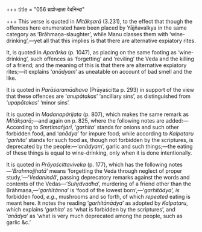 +++
title = "056 ब्रह्मोज्झता वेदनिन्दा"

+++
This verse is quoted in *Mitākṣarā* (3.231), to the effect that though
the offences here enumerated have been placed by Yājñavalkya in the same
category as ‘Brāhmaṇa-slaughter’, while Manu classes them with
‘wine-drinking’,—yet all that this implies is that there are alternative
expiatory rites.

It, is quoted in *Aparārka* (p. 1047), as placing on the same footing as
‘wine-drinking’, such offences as ‘forgetting’ and ‘reviling’ the Veda
and the killing of a friend; and the meaning of this is that there are
alternative expiatory rites;—it explains ‘*anādyam*’ as uneatable on
account of bad smell and the like.

It is quoted in *Parāśaramādhava* (Prāyaścitta p. 293) in support of the
view that these offences are ‘*anupātakas*’ ‘ancillary sins’, as
distinguished from ‘*upapātakas*’ ‘minor sins’.

It is quoted in *Madanapārijata* (p. 807), which makes the same remark
as *Mitākṣarā*;—and again on p. 825, where the following notes are
added:—According to *Smṛtimañjarī*, ‘*garhita*’ stands for onions and
such other forbidden food, and ‘*anādya*’ for impure food; while
according to *Kalpataru* ‘*garhita*’ stands for such food as, though not
forbidden by the scriptures, is deprecated by the people:—‘*anādyam*’,
garlic and such things;—the eating of these things is equal to
wine-drinking, only when it is done intentionally.

It is quoted in *Prāyaścittaviveka* (p. 177), which has the following
notes—‘*Brahmojjhatā*’ means ‘forgetting the Veda through neglect of
proper study,’—‘*Vedanindā*’, passing deprecatory remarks against the
words and contents of the Vedas—‘*Suhṛdvadha*’, murdering of a friend
other than the Brāhmaṇa,—‘*garhītānna*’ is ‘food of the lowest
born’,—‘*garhitādya’, is* forbidden food, *e.g*., mushrooms and so
forth, of which *repeated* eating is meant here. It notes the reading
‘*garhitānādya*’ as adopted by *Kalpataru*, which explains ‘*garhita*’
as ‘what is forbidden by the scriptures’, and ‘*anādya*’ as ‘what is
very much deprecated among the people, such as garlic &c.’


